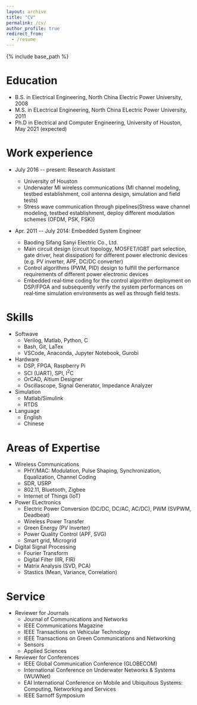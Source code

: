 ```yaml
---
layout: archive
title: "CV"
permalink: /cv/
author_profile: true
redirect_from:
  - /resume
---
```


{% include base_path %}

Education
======
* B.S. in Electrical Engineering, North China Electric Power University, 2008
* M.S. in ELectrical Engineering, North China ELectric Power University, 2011
* Ph.D in Electrical and Computer Engineering, University of Houston, May 2021 (expected)

Work experience
======
* July 2016 -- present: Research Assistant
  * University of Houston
  * Underwater MI wireless communications (MI channel modeling, testbed establishment, coil antenna design, simulation and field tests)
  * Stress wave communication through pipelines(Stress wave channel modeling, testbed establishment, deploy different modulation schemes (OFDM, PSK, FSK))

* Apr. 2011 -- July 2014: Embedded System Engineer
  * Baoding Sifang Sanyi Electric Co., Ltd.
  * Main circuit design (circuit topology, MOSFET/IGBT part selection, gate driver, heat dissipation) for different power electronic
devices (e.g. PV inverter, APF, DC/DC converter)
  * Control algorithms (PWM, PID) design to fulfill the performance requirements of different power electronic devices
  * Embedded real‑time coding for the control algorithm deployment on DSP/FPGA and subsequently verify the system performances on real‑time simulation environments as well as through field tests.
  
Skills
======
* Softwave
  * Verilog, Matlab, Python,  C
  * Bash, Git, LaTex
  * VSCode, Anaconda, Jupyter Notebook, Gurobi
* Hardware
  * DSP, FPGA, Raspberry Pi
  * SCI (UART), SPI, I<sup>2</sup>C
  * OrCAD, Altium Designer
  * Oscillascope, Signal Generator, Impedance Analyzer
* Simulation
  * Matlab/Simulink
  * RTDS
* Language
  * English
  * Chinese

Areas of Expertise
======
* Wireless Communications
  * PHY/MAC: Modulation, Pulse Shaping, Synchronization, Equalization, Channel Coding
  * SDR, USRP
  * 802.11, Bluetooth, Zigbee
  * Internet of Things (IoT)
* Power ELectronics
  * Electric Power Conversion (DC/DC, DC/AC, AC/DC), PWM (SVPWM, Deadbeat)
  * Wireless Power Transfer
  * Green Energy (PV Inverter)
  * Power Quality Control (APF, SVG) 
  * Smart grid, Microgrid
* Digital Signal Processing
  * Fourier Transform
  * Digital Filter (IIR, FIR)
  * Matrix Analysis (SVD, PCA)
  * Stastics (Mean, Variance, Correlation)
<!-- Publications
======
  <ul>{% for post in site.publications %}
    {% include archive-single-cv.html %}
  {% endfor %}</ul> -->
  
<!-- Talks
======
  <ul>{% for post in site.talks %}
    {% include archive-single-talk-cv.html %}
  {% endfor %}</ul>
  
Teaching
======
  <ul>{% for post in site.teaching %}
    {% include archive-single-cv.html %}
  {% endfor %}</ul> -->
  
Service 
======
* Reviewer for Journals
  * Journal of Communications and Networks
  * IEEE Communications Magazine
  * IEEE Transactions on Vehicular Technology  
  * IEEE Transactions on Green Communications and Networking
  * Sensors
  * Applied Sciences
* Reviewer for Conferences
  * IEEE Global Communication Conference (GLOBECOM)
  * International Conference on Underwater Networks & Systems (WUWNet)
  * EAI International Conference on Mobile and Ubiquitous Systems: Computing, Networking and Services
  * IEEE Sarnoff Symposium
